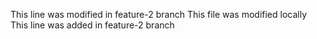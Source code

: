 This line was modified in feature-2 branch
This file was modified locally
This line was added in feature-2 branch